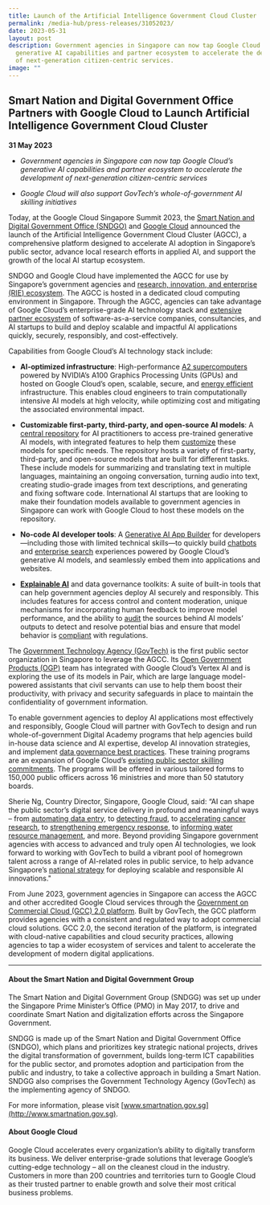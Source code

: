 ```yaml
---
title: Launch of the Artificial Intelligence Government Cloud Cluster
permalink: /media-hub/press-releases/31052023/
date: 2023-05-31
layout: post
description: Government agencies in Singapore can now tap Google Cloud’s
  generative AI capabilities and partner ecosystem to accelerate the development
  of next-generation citizen-centric services.
image: ""
---
```

## Smart Nation and Digital Government Office Partners with Google Cloud to Launch Artificial Intelligence Government Cloud Cluster
 
 
**31 May 2023**

* <i>Government agencies in Singapore can now tap Google Cloud’s generative AI capabilities and partner ecosystem to accelerate the development of next-generation citizen-centric services</i>
	
* <i>Google Cloud will also support GovTech’s whole-of-government AI skilling initiatives</i>
	
	
Today, at the Google Cloud Singapore Summit 2023, the [Smart Nation and Digital Government Office (SNDGO)](https://www.smartnation.gov.sg/about-smart-nation/sndgg/) and [Google Cloud](https://cloud.google.com/) announced the launch of the Artificial Intelligence Government Cloud Cluster (AGCC), a comprehensive platform designed to accelerate AI adoption in Singapore’s public sector, advance local research efforts in applied AI, and support the growth of the local AI startup ecosystem.

SNDGO and Google Cloud have implemented the AGCC for use by Singapore’s government agencies and [research, innovation, and enterprise (RIE) ecosystem](https://www.nrf.gov.sg/rie-ecosystem/ecosystem/). The AGCC is hosted in a dedicated cloud computing environment in Singapore. Through the AGCC, agencies can take advantage of Google Cloud’s enterprise-grade AI technology stack and [extensive partner ecosystem](https://cloud.google.com/blog/products/ai-machine-learning/google-cloud-at-io-2023) of software-as-a-service companies, consultancies, and AI startups to build and deploy scalable and impactful AI applications quickly, securely, responsibly, and cost-effectively.

Capabilities from Google Cloud’s AI technology stack include:

*   **AI-optimized infrastructure**: High-performance [A2 supercomputers](https://cloud.google.com/blog/products/compute/a2-vms-with-nvidia-a100-gpus-are-ga/) powered by NVIDIA’s A100 Graphics Processing Units (GPUs) and hosted on Google Cloud’s open, scalable, secure, and [energy efficient](https://cloud.google.com/sustainability) infrastructure. This enables cloud engineers to train computationally intensive AI models at high velocity, while optimizing cost and mitigating the associated environmental impact.  

*   **Customizable first-party, third-party, and open-source AI models**: A [central repository](https://cloud.google.com/model-garden) for AI practitioners to access pre-trained generative AI models, with integrated features to help them [customize](https://cloud.google.com/blog/products/ai-machine-learning/vertex-ai-model-garden-and-generative-ai-studio) these models for specific needs. The repository hosts a variety of first-party, third-party, and open-source models that are built for different tasks. These include models for summarizing and translating text in multiple languages, maintaining an ongoing conversation, turning audio into text, creating studio-grade images from text descriptions, and generating and fixing software code. International AI startups that are looking to make their foundation models available to government agencies in Singapore can work with Google Cloud to host these models on the repository.
 
*   **No-code AI developer tools**: A [Generative AI App Builder](https://cloud.google.com/blog/products/ai-machine-learning/create-generative-apps-in-minutes-with-gen-app-builder) for developers—including those with limited technical skills—to quickly build [chatbots](https://storage.googleapis.com/gweb-cloudblog-publish/original_images/1_Gen_App_Builder_chat.gif) and [enterprise search](https://storage.googleapis.com/gweb-cloudblog-publish/original_images/2_Gen_App_Builder_search.gif) experiences powered by Google Cloud’s generative AI models, and seamlessly embed them into applications and websites.

*   [**Explainable AI**](https://cloud.google.com/explainable-ai) and data governance toolkits: A suite of built-in tools that can help government agencies deploy AI securely and responsibly. This includes features for access control and content moderation, unique mechanisms for incorporating human feedback to improve model performance, and the ability to [audit](https://cloud.google.com/vertex-ai/docs/explainable-ai/overview) the sources behind AI models’ outputs to detect and resolve potential bias and ensure that model behavior is [compliant](https://cloud.google.com/security/compliance) with regulations.
    
The [Government Technology Agency (GovTech)](https://www.tech.gov.sg/) is the first public sector organization in Singapore to leverage the AGCC. Its [Open Government Products (OGP)](https://open.gov.sg/) team has integrated with Google Cloud’s Vertex AI and is exploring the use of its models in Pair, which are large language model-powered assistants that civil servants can use to help them boost their productivity, with privacy and security safeguards in place to maintain the confidentiality of government information.

To enable government agencies to deploy AI applications most effectively and responsibly, Google Cloud will partner with GovTech to design and run whole-of-government Digital Academy programs that help agencies build in-house data science and AI expertise, develop AI innovation strategies, and implement [data governance best practices](https://cloud.google.com/blog/products/data-analytics/data-governance-in-the-cloud-part-2-tools). These training programs are an expansion of Google Cloud’s [existing public sector skilling commitments](https://www.smartnation.gov.sg/media-hub/press-releases/23082022/). The programs will be offered in various tailored forms to 150,000 public officers across 16 ministries and more than 50 statutory boards.

Sherie Ng, Country Director, Singapore, Google Cloud, said: “AI can shape the public sector’s digital service delivery in profound and meaningful ways – from [automating data entry](https://cloud.google.com/blog/topics/public-sector/document-ai-government-makes-it-easier-process-documents-and-deliver-better-constituent-services), to [detecting fraud](https://cloud.google.com/blog/topics/public-sector/how-zero-trust-approach-protects-governments-and-constituents-against-fraud), to [accelerating cancer research](https://cloud.google.com/blog/topics/public-sector/googles-work-in-pathology-digitization), to [strengthening emergency response](https://cloud.google.com/blog/topics/public-sector/geodata-rescue-how-d%C3%BCsseldorf-fire-department-uses-google-cloud), to [informing water resource management](https://www.googlecloudpresscorner.com/2022-11-02-South-Florida-Agency-Turns-to-Google-Public-Sector-to-Help-Manage-Critical-Water-Programs), and more. Beyond providing Singapore government agencies with access to advanced and truly open AI technologies, we look forward to working with GovTech to build a vibrant pool of homegrown talent across a range of AI-related roles in public service, to help advance Singapore’s [national strategy](https://www.smartnation.gov.sg/initiatives/artificial-intelligence/) for deploying scalable and responsible AI innovations."

From June 2023, government agencies in Singapore can access the AGCC and other accredited Google Cloud services through the [Government on Commercial Cloud (GCC) 2.0 platform](https://www.developer.tech.gov.sg/products/categories/infrastructure-and-hosting/government-on-commercial-cloud/overview.html). Built by GovTech, the GCC platform provides agencies with a consistent and regulated way to adopt commercial cloud solutions. GCC 2.0, the second iteration of the platform, is integrated with cloud-native capabilities and cloud security practices, allowing agencies to tap a wider ecosystem of services and talent to accelerate the development of modern digital applications.

_______


#### About the Smart Nation and Digital Government Group&nbsp;

The Smart Nation and Digital Government Group (SNDGG) was set up under the Singapore Prime Minister’s Office (PMO) in May 2017, to drive and coordinate Smart Nation and digitalization efforts across the Singapore Government.

SNDGG is made up of the Smart Nation and Digital Government Office (SNDGO), which plans and prioritizes key strategic national projects, drives the digital transformation of government, builds long-term ICT capabilities for the public sector, and promotes adoption and participation from the public and industry, to take a collective approach in building a Smart Nation. SNDGG also comprises the Government Technology Agency (GovTech) as the implementing agency of SNDGO.

For more information, please visit [www.smartnation.gov.sg](http://www.smartnation.gov.sg).

#### About Google Cloud

Google Cloud accelerates every organization’s ability to digitally transform its business. We deliver enterprise-grade solutions that leverage Google’s cutting-edge technology – all on the cleanest cloud in the industry. Customers in more than 200 countries and territories turn to Google Cloud as their trusted partner to enable growth and solve their most critical business problems.